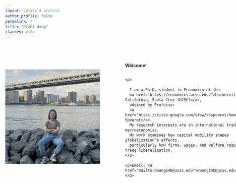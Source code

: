 ```yaml
---
layout: splash # archive
author_profile: false
permalink: /
title: "Dizhi Wang"
classes: wide
---
```


<style>
  .profile-container {
    display: flex;
    align-items: flex-start; /* Ensures text aligns with the top of the image */
    gap: 40px; /* Creates space between image and text */
  }

  .profile-image {
    width: 300px;
    flex-shrink: 0; /* Prevents image from resizing */
    margin-right: 40px;
    margin-top: 80px;

  }

  .text-content {
    max-width: 1000px;
    display: flex;
    flex-direction: column;
    justify-content: flex-start; /* Ensures text starts at the top */
  }
</style>

<div class="profile-container">
  <img src="/images/wdz.jpg" class="profile-image" />

  <div class="text-content">
    <p>&nbsp;</p>
    <p><strong>Welcome!</strong></p>
    
    <p>
  
      I am a Ph.D. student in Economics at the 
      <a href="https://economics.ucsc.edu/">University of California, Santa Cruz (UCSC)</a>, 
      advised by Professor 
      <a href="https://sites.google.com/view/acspearot/home">Alan Spearot</a>.
      My research interests are in international trade and macroeconomics.
      My work examines how capital mobility shapes globalization’s effects, 
      particularly how firms, wages, and welfare respond to trade liberalization.
    </p>

    <p>Email: <a href="mailto:dwang140@ucsc.edu">dwang140@ucsc.edu</a></p>
  </div>
</div>

